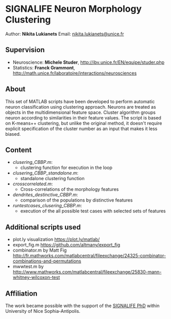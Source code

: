 SIGNALIFE Neuron Morphology Clustering
===
Author: **Nikita Lukianets**
Email: [nikita.lukianets@unice.fr](mailto:nikita.lukianets@unice.fr)

Supervision
---
 - Neuroscience: **Michele Studer**, http://ibv.unice.fr/EN/equipe/studer.php
 - Statistics: **Franck Grammont**, http://math.unice.fr/laboratoire/interactions/neurosciences

 About
---
This set of MATLAB scripts have been developed to perform automatic neuron classification using clustering approach. Neurons are treated as objects in the multidimensional feature space. Cluster algorithm groups neuron according to similarities in their feature values. The script is based on K-means++ clustering, but unlike the original method, it doesn't require explicit specification of the cluster number as an input that makes it less biased.

Content
---
- *clusering_CBBP.m*: 
	- clustering function for execution in the loop
- *clusering_CBBP_standalone.m*: 
	- standalone clustering function
- *crosscorrelated.m*: 
	- Cross-correlations of the morphology features
- *dendrites_destinctive_CBBP.m*: 
	- comparison of the populations by distinctive features
- *runtestcases_clusering_CBBP.m*: 
	- execution of the all possible test cases with selected sets of features

Additional scripts used
---
- plot.ly visualization https://plot.ly/matlab/
- export_fig.m https://github.com/altmany/export_fig
- combinator.m by Matt Fig http://fr.mathworks.com/matlabcentral/fileexchange/24325-combinator-combinations-and-permutations
- mwwtest.m by http://www.mathworks.com/matlabcentral/fileexchange/25830-mann-whitney-wilcoxon-test

Affiliation
---
The work became possible with the support of the [SIGNALIFE PhD](http://signalife.unice.fr/) within University of Nice Sophia-Antipolis. 
